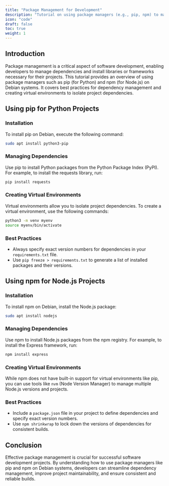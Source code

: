```yaml
---
title: "Package Management for Development"
description: "Tutorial on using package managers (e.g., pip, npm) to manage dependencies and install libraries/frameworks for development projects. Best practices for dependency management and creating virtual environments."
icon: "code"
draft: false
toc: true
weight: 1
---
```


## Introduction

Package management is a critical aspect of software development, enabling developers to manage dependencies and install libraries or frameworks necessary for their projects. This tutorial provides an overview of using package managers such as pip (for Python) and npm (for Node.js) on Debian systems. It covers best practices for dependency management and creating virtual environments to isolate project dependencies.

## Using pip for Python Projects

### Installation

To install pip on Debian, execute the following command:

```bash
sudo apt install python3-pip
```

### Managing Dependencies

Use pip to install Python packages from the Python Package Index (PyPI). For example, to install the requests library, run:

```bash
pip install requests
```

### Creating Virtual Environments

Virtual environments allow you to isolate project dependencies. To create a virtual environment, use the following commands:

```bash
python3 -m venv myenv
source myenv/bin/activate
```

### Best Practices

- Always specify exact version numbers for dependencies in your `requirements.txt` file.
- Use `pip freeze > requirements.txt` to generate a list of installed packages and their versions.

## Using npm for Node.js Projects

### Installation

To install npm on Debian, install the Node.js package:

```bash
sudo apt install nodejs
```

### Managing Dependencies

Use npm to install Node.js packages from the npm registry. For example, to install the Express framework, run:

```bash
npm install express
```

### Creating Virtual Environments

While npm does not have built-in support for virtual environments like pip, you can use tools like `nvm` (Node Version Manager) to manage multiple Node.js versions and projects.

### Best Practices

- Include a `package.json` file in your project to define dependencies and specify exact version numbers.
- Use `npm shrinkwrap` to lock down the versions of dependencies for consistent builds.

## Conclusion

Effective package management is crucial for successful software development projects. By understanding how to use package managers like pip and npm on Debian systems, developers can streamline dependency management, improve project maintainability, and ensure consistent and reliable builds.
